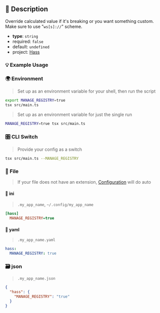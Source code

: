 ## 📜 Description

Override calculated value if it's breaking or you want something custom. Make sure to use "`ws[s]://`" scheme.

- **type**: `string`
- required: `false`
- default: `undefined`
- project: [Hass](/hass)

### 💡 Example Usage

### 🌍 Environment

> Set up as an environment variable for your shell, then run the script
```bash
export MANAGE_REGISTRY=true
tsx src/main.ts
```
> Set up as an environment variable for just the single run

```bash
MANAGE_REGISTRY=true tsx src/main.ts
```
### 🎛️ CLI Switch

> Provide your config as a switch
```bash
tsx src/main.ts --MANAGE_REGISTRY
```
### 📁 File
>  If your file does not have an extension, [Configuration](/core/configuration) will do auto
#### 📘 ini

> `.my_app_name`, `~/.config/my_app_name`

```ini
[hass]
  MANAGE_REGISTRY=true
```
#### 📄 yaml

> `.my_app_name.yaml`

```yaml
hass:
  MANAGE_REGISTRY: true
```
### 🗃️ json

> `.my_app_name.json`

```json
{
  "hass": {
    "MANAGE_REGISTRY": "true"
  }
}
```
